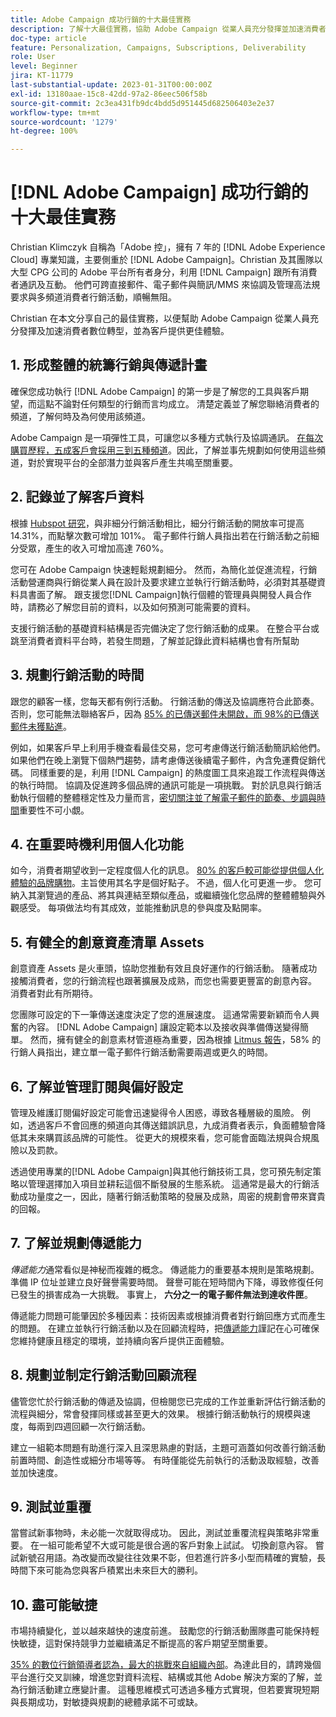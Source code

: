 ```yaml
---
title: Adobe Campaign 成功行銷的十大最佳實務
description: 了解十大最佳實務，協助 Adobe Campaign 從業人員充分發揮並加速消費者數位轉型，並向客戶提供更佳體驗。
doc-type: article
feature: Personalization, Campaigns, Subscriptions, Deliverability
role: User
level: Beginner
jira: KT-11779
last-substantial-update: 2023-01-31T00:00:00Z
exl-id: 13180aae-15c8-42dd-97a2-86eec506f58b
source-git-commit: 2c3ea431fb9dc4bdd5d951445d682506403e2e37
workflow-type: tm+mt
source-wordcount: '1279'
ht-degree: 100%

---
```


# [!DNL Adobe Campaign] 成功行銷的十大最佳實務

Christian Klimczyk 自稱為「Adobe 控」，擁有 7 年的 [!DNL Adobe Experience Cloud] 專業知識，主要側重於 [!DNL Adobe Campaign]。Christian 及其團隊以大型 CPG 公司的 Adobe 平台所有者身分，利用 [!DNL Campaign] 跟所有消費者通訊及互動。 他們可跨直接郵件、電子郵件與簡訊/MMS 來協調及管理高法規要求與多頻道消費者行銷活動，順暢無阻。

Christian 在本文分享自己的最佳實務，以便幫助 Adobe Campaign 從業人員充分發揮及加速消費者數位轉型，並為客戶提供更佳體驗。


## 1. 形成整體的統籌行銷與傳遞計畫

確保您成功執行 [!DNL Adobe Campaign] 的第一步是了解您的工具與客戶期望，而這點不論對任何類型的行銷而言均成立。 清楚定義並了解您聯絡消費者的頻道，了解何時及為何使用該頻道。

Adobe Campaign 是一項彈性工具，可讓您以多種方式執行及協調通訊。 [在每次購買歷程，五成客戶會採用三到五種頻道](https://www.mckinsey.com/capabilities/operations/our-insights/redefine-the-omnichannel-approach-focus-on-what-truly-matters)。因此，了解並事先規劃如何使用這些頻道，對於實現平台的全部潛力並與客戶產生共鳴至關重要。

## 2. 記錄並了解客戶資料

根據 [Hubspot 研究](https://www.linkedin.com/pulse/customer-segmentation-effective-b2b-business-industry-sabreen)，與非細分行銷活動相比，細分行銷活動的開放率可提高14.31%，而點擊次數可增加 101%。 電子郵件行銷人員指出若在行銷活動之前細分受眾，產生的收入可增加高達 760%。

您可在 Adobe Campaign 快速輕鬆規劃細分。 然而，為簡化並促進流程，行銷活動營運商與行銷從業人員在設計及要求建立並執行行銷活動時，必須對其基礎資料具書面了解。 跟支援您[!DNL Campaign]執行個體的管理員與開發人員合作時，請務必了解您目前的資料，以及如何預測可能需要的資料。

支援行銷活動的基礎資料結構是否完備決定了您行銷活動的成果。 在整合平台或跳至消費者資料平台時，若發生問題，了解並記錄此資料結構也會有所幫助

## 3. 規劃行銷活動的時間

跟您的顧客一樣，您每天都有例行活動。 行銷活動的傳送及協調應符合此節奏。 否則，您可能無法聯絡客戶，因為 [85% 的已傳送郵件未開啟，而 98%的已傳送郵件未獲點進](https://www.validity.com/resource-center/state-of-email-2021/)。

例如，如果客戶早上利用手機查看最佳交易，您可考慮傳送行銷活動簡訊給他們。 如果他們在晚上瀏覽下個熱門趨勢，請考慮傳送後續電子郵件，內含免運費促銷代碼。 同樣重要的是，利用 [!DNL Campaign] 的熱度圖工具來追蹤工作流程與傳送的執行時間。 協調及促進跨多個品牌的通訊可能是一項挑戰。 對於訊息與行銷活動執行個體的整體穩定性及力量而言，[密切關注並了解電子郵件的節奏、步調與時間](https://experienceleaguecommunities.adobe.com/t5/adobe-campaign-classic-blogs/predictive-send-time-optimization-with-adobe-campaign/ba-p/561554)重要性不可小覷。

## 4. 在重要時機利用個人化功能

如今，消費者期望收到一定程度個人化的訊息。 [80% 的客戶較可能從提供個人化體驗的品牌購物](https://us.epsilon.com/power-of-me)。主旨使用其名字是個好點子。 不過，個人化可更進一步。 您可納入其瀏覽過的產品、將其與連結至類似產品，或繼續強化您品牌的整體體驗與外觀感受。 每項做法均有其成效，並能推動訊息的參與度及點開率。

## 5. 有健全的創意資產清單 Assets

創意資產 Assets 是火車頭，協助您推動有效且良好運作的行銷活動。 隨著成功接觸消費者，您的行銷流程也跟著擴展及成熟，而您也需要更豐富的創意內容。 消費者對此有所期待。

您團隊可設定的下一筆傳送速度決定了您的進展速度。 這通常需要新穎而令人興奮的內容。 [!DNL Adobe Campaign] 讓設定範本以及接收與準備傳送變得簡單。 然而，擁有健全的創意素材管道極為重要，因為根據 [Litmus 報告](https://www.litmus.com/resources/state-of-email/)，58% 的行銷人員指出，建立單一電子郵件行銷活動需要兩週或更久的時間。

## 6. 了解並管理訂閱與偏好設定

管理及維護訂閱偏好設定可能會迅速變得令人困惑，導致各種層級的風險。 例如，透過客戶不會回應的頻道向其傳送錯誤訊息，九成消費者表示，負面體驗會降低其未來購買該品牌的可能性。 從更大的規模來看，您可能會面臨法規與合規風險以及罰款。

透過使用專業的[!DNL Adobe Campaign]與其他行銷技術工具，您可預先制定策略以管理選擇加入項目並耕耘這個不斷發展的生態系統。 這通常是最大的行銷活動成功量度之一，因此，隨著行銷活動策略的發展及成熟，周密的規劃會帶來寶貴的回報。

## 7. 了解並規劃傳遞能力

_傳遞能力_&#x200B;通常看似是神秘而複雜的概念。 傳遞能力的重要基本規則是策略規劃。 準備 IP 位址並建立良好聲譽需要時間。 聲譽可能在短時間內下降，導致修復任何已發生的損害成為一大挑戰。 事實上， **六分之一的電子郵件無法到達收件匣**。

傳遞能力問題可能肇因於多種因素：技術因素或根據消費者對行銷回應方式而產生的問題。 在建立並執行行銷活動以及在回顧流程時，把[傳遞能力](https://business.adobe.com/tw/products/campaign/email-deliverability.html)謹記在心可確保您維持健康且穩定的環境，並持續向客戶提供正面體驗。

## 8. 規劃並制定行銷活動回顧流程

儘管您忙於行銷活動的傳遞及協調，但檢閱您已完成的工作並重新評估行銷活動的流程與細分，常會發揮同樣或甚至更大的效果。 根據行銷活動執行的規模與速度，每兩到四週回顧一次行銷活動。

建立一組範本問題有助進行深入且深思熟慮的對話，主題可涵蓋如何改善行銷活動前置時間、創造性或細分市場等等。 有時僅能從先前執行的活動汲取經驗，改善並加快速度。

## 9. 測試並重覆

當嘗試新事物時，未必能一次就取得成功。 因此，測試並重覆流程與策略非常重要。 在一組可能希望不大或可能是很合適的客戶對象上試試。 切換創意內容。 嘗試新號召用語。為改變而改變往往效果不彰，但若進行許多小型而精確的實驗，長時間下來可能為您與客戶積累出未來巨大的勝利。

## 10. 盡可能敏捷

市場持續變化，並以越來越快的速度前進。 鼓勵您的行銷活動團隊盡可能保持輕快敏捷，這對保持競爭力並繼續滿足不斷提高的客戶期望至關重要。

[35% 的數位行銷領導者認為，最大的挑戰來自組織內部](https://www.gartner.com/en/newsroom/press-releases/gartner-says-35--of-digital-marketing-leaders-believe-the-bigges)。為達此目的，請跨幾個平台進行交叉訓練，增進您對資料流程、結構或其他 Adobe 解決方案的了解，並為行銷活動建立應變計畫。 這種思維模式可透過多種方式實現，但若要實現短期與長期成功，對敏捷與規劃的總體承諾不可或缺。
